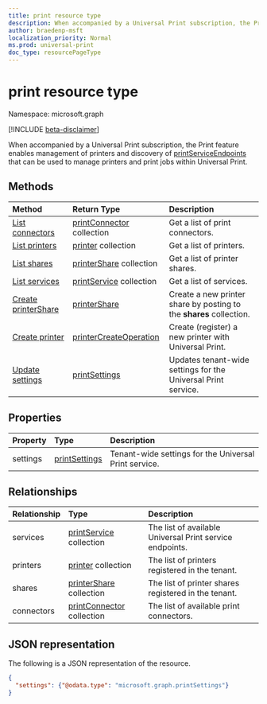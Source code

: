 ```yaml
---
title: print resource type
description: When accompanied by a Universal Print subscription, the Print feature enables management of printers and discovery of printServiceEndpoints that can be used to manage printers and print jobs within Universal Print.
author: braedenp-msft
localization_priority: Normal
ms.prod: universal-print
doc_type: resourcePageType
---
```


# print resource type

Namespace: microsoft.graph

[!INCLUDE [beta-disclaimer](../../includes/beta-disclaimer.md)]

When accompanied by a Universal Print subscription, the Print feature enables management of printers and discovery of [printServiceEndpoints](printserviceendpoint.md) that can be used to manage printers and print jobs within Universal Print.

## Methods
| Method       | Return Type | Description |
|:-------------|:------------|:------------|
| [List connectors](../api/print-list-connectors.md) | [printConnector](printconnector.md) collection | Get a list of print connectors. |
| [List printers](../api/print-list-printers.md) | [printer](printer.md) collection | Get a list of printers. |
| [List shares](../api/print-list-shares.md) | [printerShare](printershare.md) collection | Get a list of printer shares. |
| [List services](../api/print-list-services.md) | [printService](printservice.md) collection | Get a list of services. |
| [Create printerShare](../api/print-post-shares.md) | [printerShare](printershare.md) | Create a new printer share by posting to the **shares** collection. |
| [Create printer](../api/print-printers-create.md) | [printerCreateOperation](printerCreateOperation.md) | Create (register) a new printer with Universal Print. |
| [Update settings](../api/print-update-settings.md) |  [printSettings](printsettings.md) | Updates tenant-wide settings for the Universal Print service. |

## Properties
| Property     | Type        | Description |
|:-------------|:------------|:------------|
|settings|[printSettings](printsettings.md)|Tenant-wide settings for the Universal Print service.|

## Relationships
| Relationship | Type        | Description |
|:-------------|:------------|:------------|
|services|[printService](printservice.md) collection|The list of available Universal Print service endpoints.|
|printers|[printer](printer.md) collection|The list of printers registered in the tenant.|
|shares|[printerShare](printershare.md) collection|The list of printer shares registered in the tenant.|
|connectors|[printConnector](printconnector.md) collection|The list of available print connectors.|

## JSON representation

The following is a JSON representation of the resource.

<!-- {
  "blockType": "resource",
  "optionalProperties": [

  ],
  "@odata.type": "microsoft.graph.print",
  "keyProperty": "settings"
}-->

```json
{
  "settings": {"@odata.type": "microsoft.graph.printSettings"}
}
```

<!-- uuid: 8fcb5dbc-d5aa-4681-8e31-b001d5168d79
2015-10-25 14:57:30 UTC -->
<!-- {
  "type": "#page.annotation",
  "description": "print resource",
  "keywords": "",
  "section": "documentation",
  "tocPath": "",
  "suppressions": [ 
    "Error: Resource print has documented navigation properties, but we thought it was a complex type!",
    "Resource print has documented navigation properties, but we thought it was a complex type!"
}-->